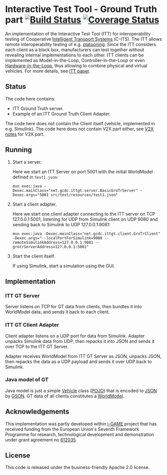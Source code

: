 # Interactive Test Tool - Ground Truth part [![Build Status](https://travis-ci.org/alexvoronov/itt-gt.svg?branch=master)](https://travis-ci.org/alexvoronov/itt-gt) [![Coverage Status](https://coveralls.io/repos/alexvoronov/itt-gt/badge.svg?branch=master)](https://coveralls.io/r/alexvoronov/itt-gt?branch=master)

An implementation of the Interactive Test Tool (ITT) for interoperability testing of Cooperative [Intelligent Transport Systems](http://en.wikipedia.org/wiki/Intelligent_transportation_system) (C-ITS). The ITT allows remote interoperability testing of e.g. [platooning](http://en.wikipedia.org/wiki/Platoon_%28automobile%29). Since the ITT considers each client as a black box, manufacturers can test together without revealing internal implementations to each other. ITT clients can be implemented as Model-in-the-Loop, Controller-in-the-Loop or even [Hardware-in-the-Loop](http://en.wikipedia.org/wiki/Hardware-in-the-loop_simulation), thus allowing to combine physical and virtual vehicles. For more details, see [ITT paper](https://github.com/alexvoronov/itt-gt/blob/master/doc/Interactive.Test.Tool.preprint.pdf).


## Status
The code here contains:

  - ITT Ground Truth server.
  - Example of an ITT Ground Truth Client Adapter. 


The code here does not contain the Client itself (vehicle, implemented in e.g. Simulink). 
The code here does not contain V2X part either, see [V2X notes](https://github.com/alexvoronov/itt-gt/blob/master/doc/V2X.md) for V2X part.



## Running
1. Start a server.

    Here we start an ITT Server on port 5001 with the initial WorldModel defined in `test1.json`:

    ```shell
    mvn exec:java -Dexec.mainClass="net.gcdc.ittgt.server.BasicGroTrServer" -Dexec.args="5001 src/test/resources/test1.json"
    ```

1. Start a client adapter.
 
   Here we start one client adapter connecting to the ITT server on TCP 127.0.0.1:5001, listening for UDP from Simulink client on UDP 9080 and sending back to Simulink to UDP 127.0.0.1:9081:

    ```shell
    mvn exec:java -Dexec.mainClass="net.gcdc.ittgt.client.GroTrClient" -Dexec.args="--localPortForSimulink=9080 --remoteSimulinkAddress=127.0.0.1:9081 --grotrServerAddress=127.0.0.1:5001"
    ```

1. Start the client itself.

    If using Simulink, start a simulation using the GUI.



## Implementation

### ITT GT Server

Server listens on TCP for GT data from clients, then bundles it into WorldModel data, and sends it back to each client.

### ITT GT Client Adapter

Client adapter listens on a UDP port for data from Simulink. Adapter unpacks Simulink data from UDP, then repacks it into JSON and sends it over TCP to the ITT GT Server. 

Adapter receives WorldModel from ITT GT Server as JSON, unpacks JSON, then repacks the data as a UDP payload and sends it over UDP back to Simulink.

### Java model of GT

Java model is just a simple [Vehicle](https://github.com/alexvoronov/itt-gt/blob/master/src/main/java/net/gcdc/ittgt/model/Vehicle.java) class ([POJO](http://en.wikipedia.org/wiki/Plain_Old_Java_Object)) that is encoded to [JSON](http://en.wikipedia.org/wiki/JSON) by [GSON](https://github.com/google/gson). GT data of all clients constitutes a [WorldModel](https://github.com/alexvoronov/itt-gt/blob/master/src/main/java/net/gcdc/ittgt/model/WorldModel.java).


## Acknowledgements
This implementation was partly developed within [i-GAME](http://gcdc.net/i-game) project that has received funding from the European Union's Seventh Framework Programme for research, technological development and demonstration under grant agreement no [612035](http://cordis.europa.eu/project/rcn/110506_en.html).


## License

This code is released under the business-friendly Apache 2.0 license.
